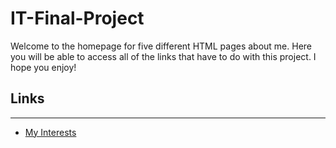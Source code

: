 # IT-Final-Project
Welcome to the homepage for five different HTML pages about me. Here you will be able to access all of the links that have to do with this project. I hope you enjoy!

## Links
---
* [My Interests](num_one.html)
